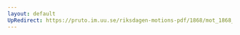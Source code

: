 ```yaml
---
layout: default
UpRedirect: https://pruto.im.uu.se/riksdagen-motions-pdf/1868/mot_1868__ak__91.pdf
---
```

